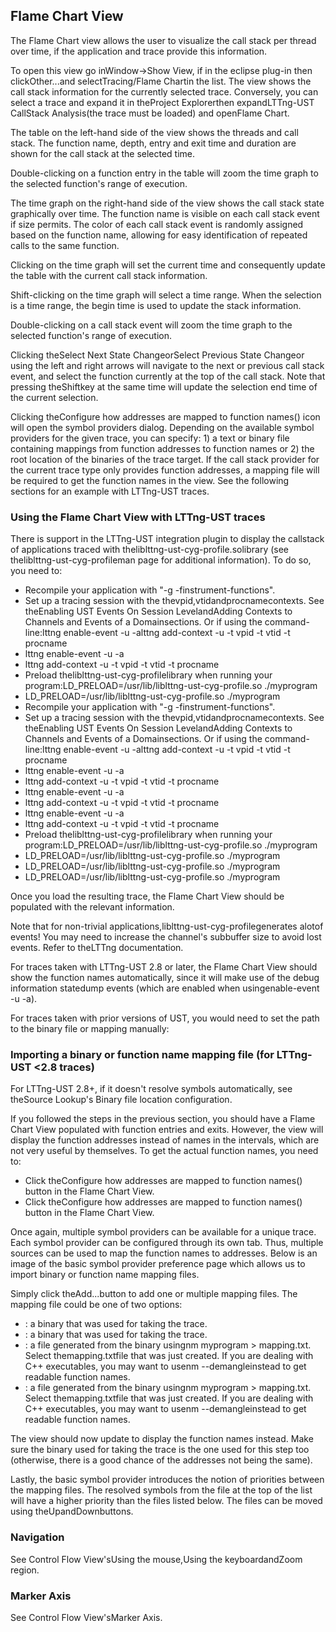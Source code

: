 ## Flame Chart View

The Flame Chart view allows the user to visualize the call stack per thread over time, if the application and trace provide this information.

To open this view go inWindow->Show View, if in the eclipse plug-in then clickOther...and selectTracing/Flame Chartin the list. The view shows the call stack information for the currently selected trace. Conversely, you can select a trace and expand it in theProject Explorerthen expandLTTng-UST CallStack Analysis(the trace must be loaded) and openFlame Chart.

The table on the left-hand side of the view shows the threads and call stack. The function name, depth, entry and exit time and duration are shown for the call stack at the selected time.

Double-clicking on a function entry in the table will zoom the time graph to the selected function's range of execution.

The time graph on the right-hand side of the view shows the call stack state graphically over time. The function name is visible on each call stack event if size permits. The color of each call stack event is randomly assigned based on the function name, allowing for easy identification of repeated calls to the same function.

Clicking on the time graph will set the current time and consequently update the table with the current call stack information.

Shift-clicking on the time graph will select a time range. When the selection is a time range, the begin time is used to update the stack information.

Double-clicking on a call stack event will zoom the time graph to the selected function's range of execution.

Clicking theSelect Next State ChangeorSelect Previous State Changeor using the left and right arrows will navigate to the next or previous call stack event, and select the function currently at the top of the call stack. Note that pressing theShiftkey at the same time will update the selection end time of the current selection.

Clicking theConfigure how addresses are mapped to function names() icon will open the symbol providers dialog. Depending on the available symbol providers for the given trace, you can specify: 1) a text or binary file containing mappings from function addresses to function names or 2) the root location of the binaries of the trace target. If the call stack provider for the current trace type only provides function addresses, a mapping file will be required to get the function names in the view. See the following sections for an example with LTTng-UST traces.

### Using the Flame Chart View with LTTng-UST traces

There is support in the LTTng-UST integration plugin to display the callstack
			of applications traced with theliblttng-ust-cyg-profile.solibrary (see
			theliblttng-ust-cyg-profileman page for additional information). To do
			so, you need to:
- Recompile your application with "-g -finstrument-functions".
- Set up a tracing session with the thevpid,vtidandprocnamecontexts. See theEnabling UST Events On Session LevelandAdding Contexts to Channels and Events of a Domainsections. Or if using the command-line:lttng enable-event -u -alttng add-context -u -t vpid -t vtid -t procname
- lttng enable-event -u -a
- lttng add-context -u -t vpid -t vtid -t procname
- Preload theliblttng-ust-cyg-profilelibrary when running your program:LD_PRELOAD=/usr/lib/liblttng-ust-cyg-profile.so ./myprogram
- LD_PRELOAD=/usr/lib/liblttng-ust-cyg-profile.so ./myprogram
- Recompile your application with "-g -finstrument-functions".
- Set up a tracing session with the thevpid,vtidandprocnamecontexts. See theEnabling UST Events On Session LevelandAdding Contexts to Channels and Events of a Domainsections. Or if using the command-line:lttng enable-event -u -alttng add-context -u -t vpid -t vtid -t procname
- lttng enable-event -u -a
- lttng add-context -u -t vpid -t vtid -t procname
- lttng enable-event -u -a
- lttng add-context -u -t vpid -t vtid -t procname
- lttng enable-event -u -a
- lttng add-context -u -t vpid -t vtid -t procname
- Preload theliblttng-ust-cyg-profilelibrary when running your program:LD_PRELOAD=/usr/lib/liblttng-ust-cyg-profile.so ./myprogram
- LD_PRELOAD=/usr/lib/liblttng-ust-cyg-profile.so ./myprogram
- LD_PRELOAD=/usr/lib/liblttng-ust-cyg-profile.so ./myprogram
- LD_PRELOAD=/usr/lib/liblttng-ust-cyg-profile.so ./myprogram

Once you load the resulting trace, the Flame Chart View should be populated with
			the relevant information.

Note that for non-trivial applications,liblttng-ust-cyg-profilegenerates alotof events! You may need to increase the channel's subbuffer size to
			avoid lost events. Refer to theLTTng documentation.

For traces taken with LTTng-UST 2.8 or later, the Flame Chart View should show the
			function names automatically, since it will make use of the debug information
			statedump events (which are enabled when usingenable-event -u -a).

For traces taken with prior versions of UST, you would need to set the path to
			the binary file or mapping manually:

### Importing a binary or function name mapping file (for LTTng-UST <2.8 traces)

For LTTng-UST 2.8+, if it doesn't resolve symbols automatically, see theSource Lookup's Binary file location configuration.

If you followed the steps in the previous section, you should have a Flame Chart
			View populated with function entries and exits. However, the view will display
			the function addresses instead of names in the intervals, which are not very
			useful by themselves. To get the actual function names, you need to:
- Click theConfigure how addresses are mapped to function names() button in the Flame Chart View.
- Click theConfigure how addresses are mapped to function names() button in the Flame Chart View.

Once again, multiple symbol providers can be available for a unique trace. Each symbol provider can be configured through its own tab. Thus, multiple sources can be used to map the function names to addresses. Below is an image of the basic symbol provider preference page which allows us to import binary or function name mapping files.



Simply click theAdd...button to add one or multiple mapping files. The mapping file could be one of two options:
- : a binary that was used for taking the trace.
- : a binary that was used for taking the trace.
- : a file generated from the binary usingnm myprogram > mapping.txt. Select themapping.txtfile that was just created. If you are dealing with C++ executables, you may want to usenm --demangleinstead to get readable function names.
- : a file generated from the binary usingnm myprogram > mapping.txt. Select themapping.txtfile that was just created. If you are dealing with C++ executables, you may want to usenm --demangleinstead to get readable function names.

The view should now update to display the function names instead. Make sure the
			binary used for taking the trace is the one used for this step too (otherwise,
			there is a good chance of the addresses not being the same).

Lastly, the basic symbol provider introduces the notion of priorities between the mapping files. The resolved symbols from the file at the top of the list will have a higher priority than the files listed below. The files can be moved using theUpandDownbuttons.

### Navigation

See Control Flow View'sUsing the mouse,Using the keyboardandZoom region.

### Marker Axis

See Control Flow View'sMarker Axis.